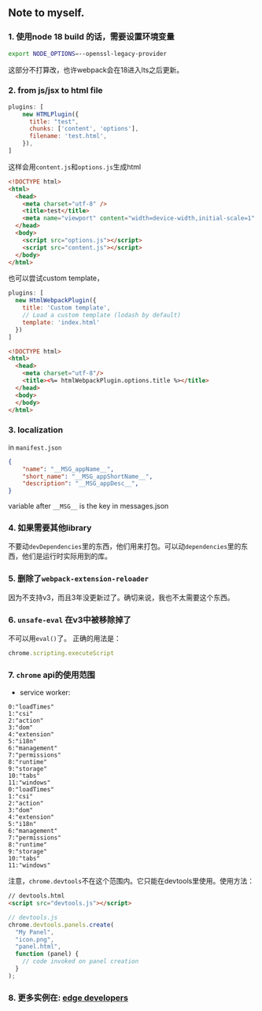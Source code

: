 ## Note to myself.
### 1. 使用node 18 build 的话，需要设置环境变量
```bash
export NODE_OPTIONS=--openssl-legacy-provider
```
这部分不打算改，也许webpack会在18进入lts之后更新。  
### 2. from js/jsx to html file
```js
plugins: [
    new HTMLPlugin({
      title: "test",
      chunks: ['content', 'options'],
      filename: 'test.html',
    }),
]
```
这样会用`content.js`和`options.js`生成html
```html
<!DOCTYPE html>
<html>
  <head>
    <meta charset="utf-8" />
    <title>test</title>
    <meta name="viewport" content="width=device-width,initial-scale=1" />
  </head>
  <body>
    <script src="options.js"></script>
    <script src="content.js"></script>
  </body>
</html>
```
也可以尝试custom template， 
```js
plugins: [
  new HtmlWebpackPlugin({
    title: 'Custom template',
    // Load a custom template (lodash by default)
    template: 'index.html'
  })
]
```
```html
<!DOCTYPE html>
<html>
  <head>
    <meta charset="utf-8"/>
    <title><%= htmlWebpackPlugin.options.title %></title>
  </head>
  <body>
  </body>
</html>
```
### 3. localization
in `manifest.json`
```json
{
    "name": "__MSG_appName__",
    "short_name": "__MSG_appShortName__",
    "description": "__MSG_appDesc__",
}
```
variable after `__MSG__` is the key in messages.json
### 4. 如果需要其他library
不要动`devDependencies`里的东西，他们用来打包。可以动`dependencies`里的东西，他们是运行时实际用到的库。
### 5. 删除了`webpack-extension-reloader`
因为不支持v3，而且3年没更新过了。确切来说，我也不太需要这个东西。
### 6. `unsafe-eval` 在v3中被移除掉了
不可以用`eval()`了。
正确的用法是：
```js
chrome.scripting.executeScript
```
### 7. `chrome` api的使用范围
* service worker: 
```
0:"loadTimes"
1:"csi"
2:"action"
3:"dom"
4:"extension"
5:"i18n"
6:"management"
7:"permissions"
8:"runtime"
9:"storage"
10:"tabs"
11:"windows"
0:"loadTimes"
1:"csi"
2:"action"
3:"dom"
4:"extension"
5:"i18n"
6:"management"
7:"permissions"
8:"runtime"
9:"storage"
10:"tabs"
11:"windows"
```
注意，`chrome.devtools`不在这个范围内。它只能在devtools里使用。使用方法：
```html
// devtools.html
<script src="devtools.js"></script>
```
```js
// devtools.js
chrome.devtools.panels.create(
  "My Panel",
  "icon.png",
  "panel.html",
  function (panel) {
    // code invoked on panel creation
  }
);
```

### 8. 更多实例在: [edge developers](https://github.com/MicrosoftDocs/edge-developer/blob/main/microsoft-edge/extensions-chromium/developer-guide/devtools-extension.md)